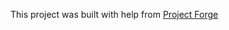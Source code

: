 <!--- Code generated by Project Forge, see https://projectforge.dev for details. -->
This project was built with help from [Project Forge](https://projectforge.dev)

